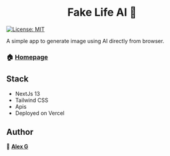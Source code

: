 <h1 align="center">Fake Life AI 🤖</h1>
<p>
  <a href="#" target="_blank">
    <img alt="License: MIT" src="https://img.shields.io/badge/License-MIT-green.svg" />
  </a>
</p>


A simple app to generate image using AI directly from browser.

### 🏠 [Homepage](https://fake-life-ai.vercel.app)


## Stack
  - NextJs 13
  - Tailwind CSS
  - Apis
  - Deployed on Vercel


## Author

👤 **[Alex G](https://github.com/Xelaflash)**

